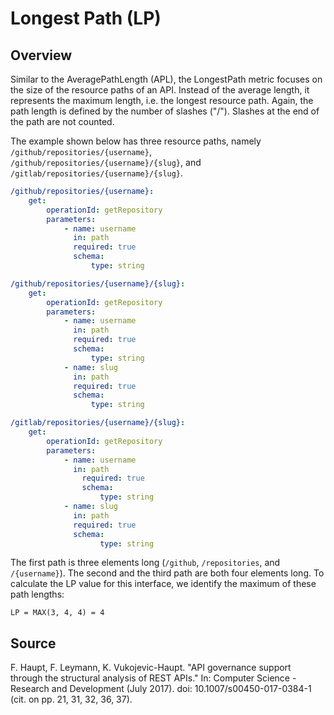 # Longest Path (LP)

## Overview

Similar to the AveragePathLength (APL), the LongestPath metric focuses on the size of the resource paths of an API. Instead of the average length, it represents the maximum length, i.e. the longest resource path. Again, the path length is defined by the number of slashes ("/"). Slashes at the end of the path are not counted.

The example shown below has three resource paths, namely `/github/repositories/{username}`, `/github/repositories/{username}/{slug}`, and `/gitlab/repositories/{username}/{slug}`.

```yaml
/github/repositories/{username}:
	get:
		operationId: getRepository
		parameters:
			- name: username
			  in: path
			  required: true
			  schema:
				  type: string

/github/repositories/{username}/{slug}:
	get:
		operationId: getRepository
		parameters:
			- name: username
			  in: path
			  required: true
		      schema:
				  type: string
			- name: slug
			  in: path
			  required: true
			  schema:
				  type: string

/gitlab/repositories/{username}/{slug}:
	get:
		operationId: getRepository
		parameters:
			- name: username
		 	  in: path
				required: true
				schema:
					type: string
			- name: slug
			  in: path
			  required: true
			  schema:
			 	 	type: string
```

The first path is three elements long (`/github`, `/repositories`, and `/{username}`). The second and the third path are both four elements long. To calculate the LP value for this interface, we identify the maximum of these path lengths:

`LP = MAX(3, 4, 4) = 4`

## Source

F. Haupt, F. Leymann, K. Vukojevic-Haupt. "API governance support through the structural analysis of REST APIs." In: Computer Science - Research and Development (July 2017). doi: 10.1007/s00450-017-0384-1 (cit. on pp. 21, 31, 32, 36, 37).
